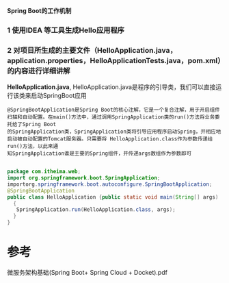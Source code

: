**Spring Boot的工作机制**

### 1 使用IDEA 等工具生成Hello应用程序
### 2 对项目所生成的主要文件（HelloApplication.java，application.properties，HelloApplicationTests.java，pom.xml）的内容进行详细讲解

**HelloApplication.java**, HelloApplication.java是程序的引导类，我们可以直接运行该类来启动SpringBoot应用

    @SpringBootApplication是Spring Boot的核心注解，它是一个复合注解，用于开启组件扫描和自动配置。在main()方法中，通过调用SpringApplication类的run()方法将业务委托给了Spring Boot
    的SpringApplication类，SpringApplication类将引导应用程序启动Spring，并相应地启动被自动配置的Tomcat服务器。只需要将 HelloApplication.class作为参数传递给run()方法，以此来通
    知SpringApplication谁是主要的Spring组件，并传递args数组作为参数即可

```java

package com.itheima.web;
import org.springframework.boot.SpringApplication;
importorg.springframework.boot.autoconfigure.SpringBootApplication;
@SpringBootApplication
public class HelloApplication {public static void main(String[] args) 
  { 
   SpringApplication.run(HelloApplication.class, args);
  }
}

```




# 参考

微服务架构基础(Spring Boot+ Spring Cloud + Docket).pdf
